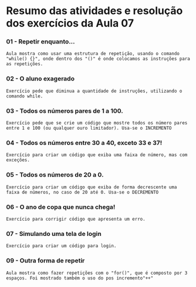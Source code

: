 # Resumo das atividades e resolução dos exercícios da Aula 07 #

### 01 - Repetir enquanto... ###
    Aula mostra como usar uma estrutura de repetição, usando o comando "while() {}", onde dentro dos "()" é onde colocamos as instruções para as repetições.


### 02 - O aluno exagerado ###
    Exercício pede que diminua a quantidade de instruções, utilizando o comando while.


### 03 - Todos os números pares de 1 a 100. ###
    Exercício pede que se crie um código que mostre todos os número pares entre 1 e 100 (ou qualquer ouro limitador). Usa-se o INCREMENTO


### 04 - Todos os números entre 30 a 40, exceto 33 e 37! ###
    Exercício para criar um código que exiba uma faixa de número, mas com exceções.


### 05 - Todos os números de 20 a 0. ###    
    Exercício para criar um código que exiba de forma decrescente uma faixa de números, no caso de 20 até 0. Usa-se o DECREMENTO


### 06 - O ano de copa que nunca chega! ### 
    Exercício para corrigir código que apresenta um erro.


### 07 - Simulando uma tela de login ###
    Exercício para criar um código para login.


### 09 - Outra forma de repetir ###
    Aula mostra como fazer repetições com o "for()", que é composto por 3 espaços. Foi mostrado também o uso do pos incremento"++"